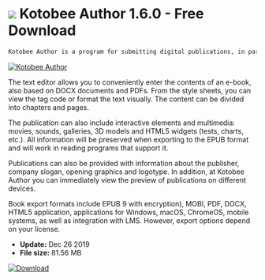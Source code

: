 # ![](https://cdn.softexe.net/static/icon/a/kotobee-author-8592.png) Kotobee Author 1.6.0 - Free Download

```sh
Kotobee Author is a program for submitting digital publications, in particular interactive e-books. You can prepare a textbook, content for a website or even an application.
```
[![Kotobee Author](https://gallery.dpcdn.pl/imgc/Tools/73546/g_-_420x350_1.5_-_x20170120145507_0.png)](https://softexe.net/win/business/documents/kotobee-author:heab.html)

The text editor allows you to conveniently enter the contents of an e-book, also based on DOCX documents and PDFs. From the style sheets, you can view the tag code or format the text visually. The content can be divided into chapters and pages.
 
 The publication can also include interactive elements and multimedia: movies, sounds, galleries, 3D models and HTML5 widgets (tests, charts, etc.). All information will be preserved when exporting to the EPUB format and will work in reading programs that support it.
 
 Publications can also be provided with information about the publisher, company slogan, opening graphics and logotype. In addition, at Kotobee Author you can immediately view the preview of publications on different devices.
 
 Book export formats include EPUB 9 with encryption), MOBI, PDF, DOCX, HTML5 application, applications for Windows, macOS, ChromeOS, mobile systems, as well as integration with LMS. However, export options depend on your license.


- **Update:** Dec 26 2019
- **File size:** 81.56 MB

[![Download](https://cdn.softexe.net/static/img/download.png)](https://softexe.net/win/business/documents/kotobee-author:heab.html)

